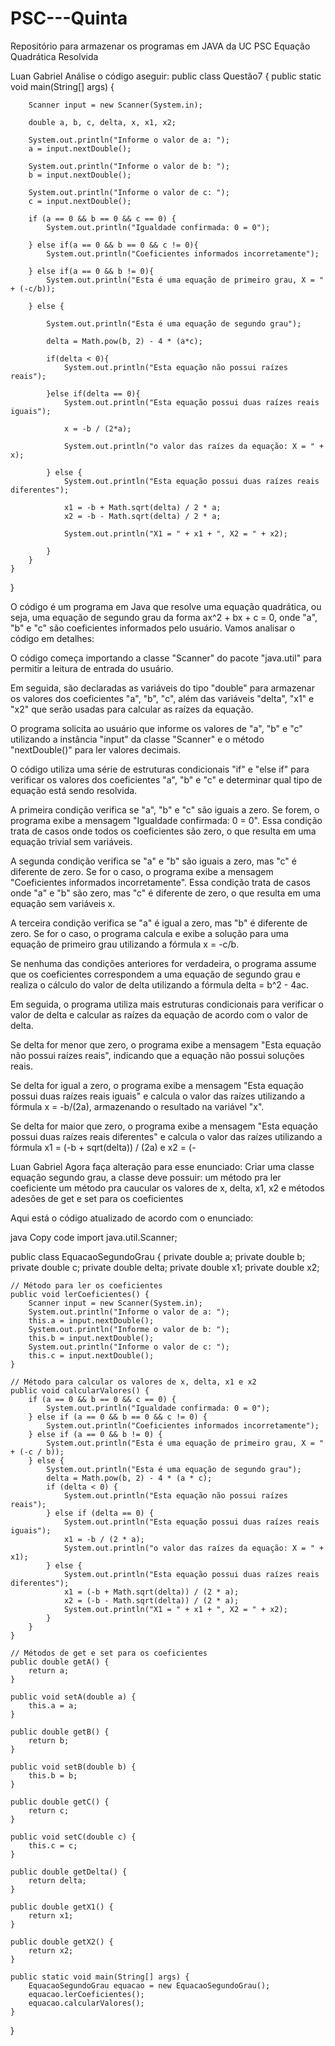 # PSC---Quinta
Repositório para armazenar os programas em JAVA da UC PSC 
Equação Quadrática Resolvida


Luan Gabriel
Análise o código aseguir: public class Questão7 {
    public static void main(String[] args) {
        
        Scanner input = new Scanner(System.in);
        
        double a, b, c, delta, x, x1, x2;
        
        System.out.println("Informe o valor de a: ");
        a = input.nextDouble();
        
        System.out.println("Informe o valor de b: ");
        b = input.nextDouble();
        
        System.out.println("Informe o valor de c: ");
        c = input.nextDouble();
        
        if (a == 0 && b == 0 && c == 0) {
            System.out.println("Igualdade confirmada: 0 = 0");
            
        } else if(a == 0 && b == 0 && c != 0){
            System.out.println("Coeficientes informados incorretamente");
            
        } else if(a == 0 && b != 0){
            System.out.println("Esta é uma equação de primeiro grau, X = " + (-c/b));
            
        } else {
            
            System.out.println("Esta é uma equação de segundo grau");
            
            delta = Math.pow(b, 2) - 4 * (a*c);
            
            if(delta < 0){
                System.out.println("Esta equação não possui raízes reais");
                
            }else if(delta == 0){
                System.out.println("Esta equação possui duas raízes reais iguais");
                
                x = -b / (2*a);
                
                System.out.println("o valor das raízes da equação: X = " + x);
                
            } else {
                System.out.println("Esta equação possui duas raízes reais diferentes");
                
                x1 = -b + Math.sqrt(delta) / 2 * a;
                x2 = -b - Math.sqrt(delta) / 2 * a;
                
                System.out.println("X1 = " + x1 + ", X2 = " + x2);
            
            }
        }
    }
}

O código é um programa em Java que resolve uma equação quadrática, ou seja, uma equação de segundo grau da forma ax^2 + bx + c = 0, onde "a", "b" e "c" são coeficientes informados pelo usuário. Vamos analisar o código em detalhes:

O código começa importando a classe "Scanner" do pacote "java.util" para permitir a leitura de entrada do usuário.

Em seguida, são declaradas as variáveis do tipo "double" para armazenar os valores dos coeficientes "a", "b", "c", além das variáveis "delta", "x1" e "x2" que serão usadas para calcular as raízes da equação.

O programa solicita ao usuário que informe os valores de "a", "b" e "c" utilizando a instância "input" da classe "Scanner" e o método "nextDouble()" para ler valores decimais.

O código utiliza uma série de estruturas condicionais "if" e "else if" para verificar os valores dos coeficientes "a", "b" e "c" e determinar qual tipo de equação está sendo resolvida.

A primeira condição verifica se "a", "b" e "c" são iguais a zero. Se forem, o programa exibe a mensagem "Igualdade confirmada: 0 = 0". Essa condição trata de casos onde todos os coeficientes são zero, o que resulta em uma equação trivial sem variáveis.

A segunda condição verifica se "a" e "b" são iguais a zero, mas "c" é diferente de zero. Se for o caso, o programa exibe a mensagem "Coeficientes informados incorretamente". Essa condição trata de casos onde "a" e "b" são zero, mas "c" é diferente de zero, o que resulta em uma equação sem variáveis x.

A terceira condição verifica se "a" é igual a zero, mas "b" é diferente de zero. Se for o caso, o programa calcula e exibe a solução para uma equação de primeiro grau utilizando a fórmula x = -c/b.

Se nenhuma das condições anteriores for verdadeira, o programa assume que os coeficientes correspondem a uma equação de segundo grau e realiza o cálculo do valor de delta utilizando a fórmula delta = b^2 - 4ac.

Em seguida, o programa utiliza mais estruturas condicionais para verificar o valor de delta e calcular as raízes da equação de acordo com o valor de delta.

Se delta for menor que zero, o programa exibe a mensagem "Esta equação não possui raízes reais", indicando que a equação não possui soluções reais.

Se delta for igual a zero, o programa exibe a mensagem "Esta equação possui duas raízes reais iguais" e calcula o valor das raízes utilizando a fórmula x = -b/(2a), armazenando o resultado na variável "x".

Se delta for maior que zero, o programa exibe a mensagem "Esta equação possui duas raízes reais diferentes" e calcula o valor das raízes utilizando a fórmula x1 = (-b + sqrt(delta)) / (2a) e x2 = (-





Luan Gabriel
Agora faça alteração para esse enunciado:
Criar uma classe equação segundo grau, a classe deve possuir: um método pra ler coeficiente um método pra caucular os valores de x, delta, x1, x2 e métodos adesões de get e set para os coeficientes 

Aqui está o código atualizado de acordo com o enunciado:

java
Copy code
import java.util.Scanner;

public class EquacaoSegundoGrau {
    private double a;
    private double b;
    private double c;
    private double delta;
    private double x1;
    private double x2;

    // Método para ler os coeficientes
    public void lerCoeficientes() {
        Scanner input = new Scanner(System.in);
        System.out.println("Informe o valor de a: ");
        this.a = input.nextDouble();
        System.out.println("Informe o valor de b: ");
        this.b = input.nextDouble();
        System.out.println("Informe o valor de c: ");
        this.c = input.nextDouble();
    }

    // Método para calcular os valores de x, delta, x1 e x2
    public void calcularValores() {
        if (a == 0 && b == 0 && c == 0) {
            System.out.println("Igualdade confirmada: 0 = 0");
        } else if (a == 0 && b == 0 && c != 0) {
            System.out.println("Coeficientes informados incorretamente");
        } else if (a == 0 && b != 0) {
            System.out.println("Esta é uma equação de primeiro grau, X = " + (-c / b));
        } else {
            System.out.println("Esta é uma equação de segundo grau");
            delta = Math.pow(b, 2) - 4 * (a * c);
            if (delta < 0) {
                System.out.println("Esta equação não possui raízes reais");
            } else if (delta == 0) {
                System.out.println("Esta equação possui duas raízes reais iguais");
                x1 = -b / (2 * a);
                System.out.println("o valor das raízes da equação: X = " + x1);
            } else {
                System.out.println("Esta equação possui duas raízes reais diferentes");
                x1 = (-b + Math.sqrt(delta)) / (2 * a);
                x2 = (-b - Math.sqrt(delta)) / (2 * a);
                System.out.println("X1 = " + x1 + ", X2 = " + x2);
            }
        }
    }

    // Métodos de get e set para os coeficientes
    public double getA() {
        return a;
    }

    public void setA(double a) {
        this.a = a;
    }

    public double getB() {
        return b;
    }

    public void setB(double b) {
        this.b = b;
    }

    public double getC() {
        return c;
    }

    public void setC(double c) {
        this.c = c;
    }

    public double getDelta() {
        return delta;
    }

    public double getX1() {
        return x1;
    }

    public double getX2() {
        return x2;
    }

    public static void main(String[] args) {
        EquacaoSegundoGrau equacao = new EquacaoSegundoGrau();
        equacao.lerCoeficientes();
        equacao.calcularValores();
    }
}
